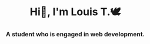 <h1 align="center">Hi👋, I'm Louis T.🕊️</h1>
<h3 align="center">A student who is engaged in web development.</h3>
